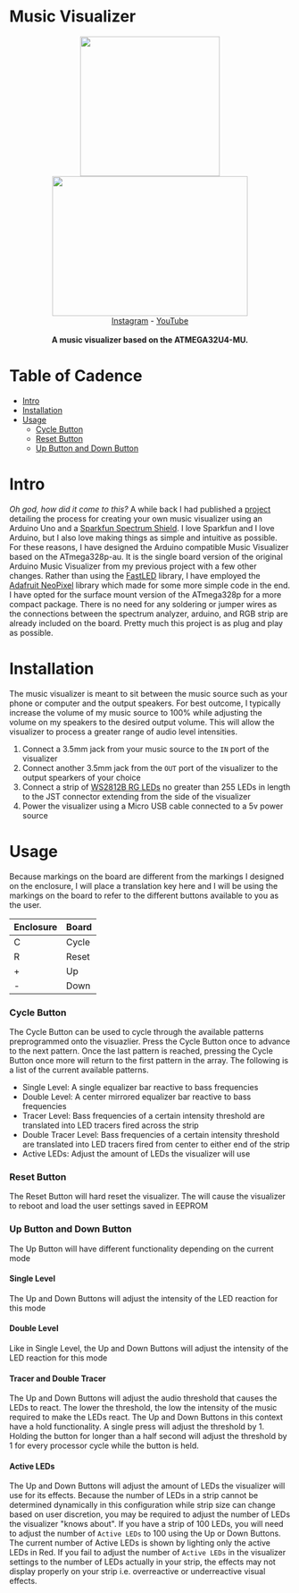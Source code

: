 # Music Visualizer
<p align="center">
  <img height="250" src="https://github.com/justcallmekoko/MusicVisualizer/blob/master/images/music_visualizer_board.JPG?raw=true">
  <img width="350" height="250" src="https://github.com/justcallmekoko/MusicVisualizer/blob/master/images/mirrored_visualizer.gif?raw=true">
  <br>
  <a href="https://www.instagram.com/just.call.me.koko">Instagram</a>
  - <a href="https://www.youtube.com/channel/UCQdi3MDHHMm7u3cMkEY329Q">YouTube</a>
  <br>
  <br>
  <b>A music visualizer based on the ATMEGA32U4-MU.</b>
</p>

# Table of Cadence
- [Intro](#intro)
- [Installation](#installation)
- [Usage](#usage)
  - [Cycle Button](#cycle-button)
  - [Reset Button](#reset-button)
  - [Up Button and Down Button](#up-button-and-down-button)

# Intro
*Oh god, how did it come to this?*
A while back I had published a [project](https://github.com/justcallmekoko/Arduino-FastLED-Music-Visualizer) detailing the process for creating your own music visualizer using an Arduino Uno and a [Sparkfun Spectrum Shield](https://www.sparkfun.com/products/13116). I love Sparkfun and I love Arduino, but I also love making things as simple and intuitive as possible. For these reasons, I have designed the Arduino compatible Music Visualizer based on the ATmega328p-au. It is the single board version of the original Arduino Music Visualizer from my previous project with a few other changes. Rather than using the [FastLED](https://github.com/FastLED/FastLED) library, I have employed the [Adafruit NeoPixel](https://github.com/adafruit/Adafruit_NeoPixel) library which made for some more simple code in the end. I have opted for the surface mount version of the ATmega328p for a more compact package. There is no need for any soldering or jumper wires as the connections between the spectrum analyzer, arduino, and RGB strip are already included on the board. Pretty much this project is as plug and play as possible.

# Installation
The music visualizer is meant to sit between the music source such as your phone or computer and the output speakers. For best outcome, I typically increase the volume of my music source to 100% while adjusting the volume on my speakers to the desired output volume. This will allow the visualizer to process a greater range of audio level intensities.
1. Connect a 3.5mm jack from your music source to the `IN` port of the visualizer
2. Connect another 3.5mm jack from the `OUT` port of the visualizer to the output spearkers of your choice
3. Connect a strip of [WS2812B RG LEDs](https://www.amazon.com/Aclorol-Individually-Addressable-Programmable-Non-waterproof/dp/B07BH37JGC/ref=sr_1_3_sspa?crid=V8OKKGN5OVGO&keywords=ws2812b+led+strip&qid=1582556868&s=hi&sprefix=ws2812b%2Ctools%2C188&sr=1-3-spons&psc=1&spLa=ZW5jcnlwdGVkUXVhbGlmaWVyPUFHTkw1TlM2Tzc0VE0mZW5jcnlwdGVkSWQ9QTA5NjQ1NDMzOTlETzlMVDFJNTJKJmVuY3J5cHRlZEFkSWQ9QTA5MDQ3OThHMUpFQVpXR0VKTDUmd2lkZ2V0TmFtZT1zcF9hdGYmYWN0aW9uPWNsaWNrUmVkaXJlY3QmZG9Ob3RMb2dDbGljaz10cnVl) no greater than 255 LEDs in length to the JST connector extending from the side of the visualizer
4. Power the visualizer using a Micro USB cable connected to a 5v power source

# Usage
Because markings on the board are different from the markings I designed on the enclosure, I will place a translation key here and I will be using the markings on the board to refer to the different buttons available to you as the user.

| Enclosure | Board |
| --------- | ----- |
| C         | Cycle |
| R         | Reset |
| +         | Up    |
| -         | Down  |

### Cycle Button
The Cycle Button can be used to cycle through the available patterns preprogrammed onto the visuazlier. Press the Cycle Button once to advance to the next pattern. Once the last pattern is reached, pressing the Cycle Button once more will return to the first pattern in the array. The following is a list of the current available patterns.
- Single Level: A single equalizer bar reactive to bass frequencies
- Double Level: A center mirrored equalizer bar reactive to bass frequencies
- Tracer Level: Bass frequencies of a certain intensity threshold are translated into LED tracers fired across the strip
- Double Tracer Level: Bass frequencies of a certain intensity threshold are translated into LED tracers fired from center to either end of the strip
- Active LEDs: Adjust the amount of LEDs the visualizer will use

### Reset Button
The Reset Button will hard reset the visualizer. The will cause the visualizer to reboot and load the user settings saved in EEPROM

### Up Button and Down Button
The Up Button will have different functionality depending on the current mode

#### Single Level
The Up and Down Buttons will adjust the intensity of the LED reaction for this mode

#### Double Level
Like in Single Level, the Up and Down Buttons will adjust the intensity of the LED reaction for this mode

#### Tracer and Double Tracer
The Up and Down Buttons will adjust the audio threshold that causes the LEDs to react. The lower the threshold, the low the intensity of the music required to make the LEDs react. The Up and Down Buttons in this context have a hold functionality. A single press will adjust the threshold by 1. Holding the button for longer than a half second will adjust the threshold by 1 for every processor cycle while the button is held.

#### Active LEDs
The Up and Down Buttons will adjust the amount of LEDs the visualizer will use for its effects. Because the number of LEDs in a strip cannot be determined dynamically in this configuration while strip size can change based on user discretion, you may be required to adjust the number of LEDs the visualizer "knows about". If you have a strip of 100 LEDs, you will need to adjust the number of `Active LEDs` to 100 using the Up or Down Buttons. The current number of Active LEDs is shown by lighting only the active LEDs in Red. If you fail to adjust the number of `Active LEDs` in the visualizer settings to the number of LEDs actually in your strip, the effects may not display properly on your strip i.e. overreactive or underreactive visual effects.
